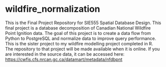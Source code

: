 # wildfire_normalization
This is the Final Project Repository for SIE555 Spatial Database Design. This final project is a database decomposition of Canadian National Wildfire Point Ignition data. The goal of this project is to create a data flow from Python to PostgreSQL and normalize data to improve query performance. This is the sister project to my wildfire modelling project completed in R. The repository to that project will be made available when it is online. If you are interested in the source data, it can be accessed here: https://cwfis.cfs.nrcan.gc.ca/datamart/metadata/nfdbpnt
